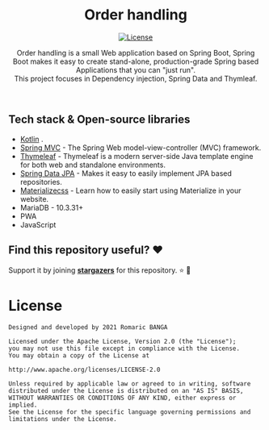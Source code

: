 <h1 align="center">Order handling</h1>

<p align="center">
   <a href="https://opensource.org/licenses/Mit"><img alt="License" src="https://img.shields.io/badge/License-Mit%202.0-red.svg"/></a>
</p>

<p align="center">  
Order handling is a small Web application based on Spring Boot, Spring Boot makes it easy to create stand-alone, 
production-grade Spring based Applications that you can "just run".
<br/>
This project focuses in Dependency injection, Spring Data and Thymleaf.
<br>
</p>
<br/>


## Tech stack & Open-source libraries
- [Kotlin](https://kotlinlang.org/) .
- [Spring MVC](https://docs.spring.io/spring-framework/docs/3.2.x/spring-framework-reference/html/mvc.html) - The Spring Web model-view-controller (MVC) framework.
- [Thymeleaf](https://www.thymeleaf.org/) - Thymeleaf is a modern server-side Java template engine for both web and standalone environments.
- [Spring Data JPA](https://spring.io/projects/spring-data-jpa) - Makes it easy to easily implement JPA based repositories.
- [Materializecss](https://materializecss.com/getting-started.html) - Learn how to easily start using Materialize in your website.
- MariaDB - 10.3.31+
- PWA
- JavaScript


## Find this repository useful? :heart:
Support it by joining __[stargazers](https://github.com/bangaromaric/Order-app/stargazers)__ for this repository. :star: 🤩 <br>


# License
```
Designed and developed by 2021 Romaric BANGA

Licensed under the Apache License, Version 2.0 (the "License");
you may not use this file except in compliance with the License.
You may obtain a copy of the License at

http://www.apache.org/licenses/LICENSE-2.0

Unless required by applicable law or agreed to in writing, software
distributed under the License is distributed on an "AS IS" BASIS,
WITHOUT WARRANTIES OR CONDITIONS OF ANY KIND, either express or implied.
See the License for the specific language governing permissions and
limitations under the License.
```



